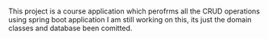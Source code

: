 # 
This project is a course application which perofrms all the CRUD operations using spring boot application
I am still working on this, its just the domain classes and database been comitted.

